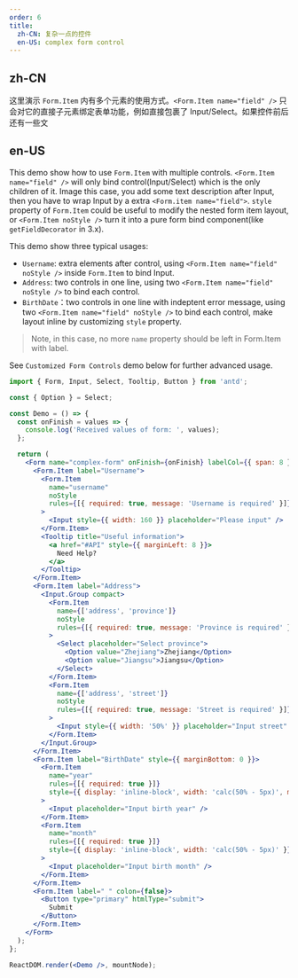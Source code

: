 ```yaml
---
order: 6
title:
  zh-CN: 复杂一点的控件
  en-US: complex form control
---
```


## zh-CN

这里演示 `Form.Item` 内有多个元素的使用方式。`<Form.Item name="field" />` 只会对它的直接子元素绑定表单功能，例如直接包裹了 Input/Select。如果控件前后还有一些文

## en-US

This demo show how to use `Form.Item` with multiple controls. `<Form.Item name="field" />` will only bind control(Input/Select) which is the only children of it. Image this case, you add some text description after Input, then you have to wrap Input by a extra `<Form.item name="field">`. `style` property of `Form.Item` could be useful to modify the nested form item layout, or `<Form.Item noStyle />` turn it into a pure form bind component(like `getFieldDecorator` in 3.x).

This demo show three typical usages:

- `Username`: extra elements after control, using `<Form.Item name="field" noStyle />` inside `Form.Item` to bind Input.
- `Address`: two controls in one line, using two `<Form.Item name="field" noStyle />` to bind each control.
- `BirthDate`：two controls in one line with indeptent error message, using two `<Form.Item name="field" noStyle />` to bind each control, make layout inline by customizing `style` property.

> Note, in this case, no more `name` property should be left in Form.Item with label.

See `Customized Form Controls` demo below for further advanced usage.

```jsx
import { Form, Input, Select, Tooltip, Button } from 'antd';

const { Option } = Select;

const Demo = () => {
  const onFinish = values => {
    console.log('Received values of form: ', values);
  };

  return (
    <Form name="complex-form" onFinish={onFinish} labelCol={{ span: 8 }} wrapperCol={{ span: 16 }}>
      <Form.Item label="Username">
        <Form.Item
          name="username"
          noStyle
          rules={[{ required: true, message: 'Username is required' }]}
        >
          <Input style={{ width: 160 }} placeholder="Please input" />
        </Form.Item>
        <Tooltip title="Useful information">
          <a href="#API" style={{ marginLeft: 8 }}>
            Need Help?
          </a>
        </Tooltip>
      </Form.Item>
      <Form.Item label="Address">
        <Input.Group compact>
          <Form.Item
            name={['address', 'province']}
            noStyle
            rules={[{ required: true, message: 'Province is required' }]}
          >
            <Select placeholder="Select province">
              <Option value="Zhejiang">Zhejiang</Option>
              <Option value="Jiangsu">Jiangsu</Option>
            </Select>
          </Form.Item>
          <Form.Item
            name={['address', 'street']}
            noStyle
            rules={[{ required: true, message: 'Street is required' }]}
          >
            <Input style={{ width: '50%' }} placeholder="Input street" />
          </Form.Item>
        </Input.Group>
      </Form.Item>
      <Form.Item label="BirthDate" style={{ marginBottom: 0 }}>
        <Form.Item
          name="year"
          rules={[{ required: true }]}
          style={{ display: 'inline-block', width: 'calc(50% - 5px)', marginRight: 8 }}
        >
          <Input placeholder="Input birth year" />
        </Form.Item>
        <Form.Item
          name="month"
          rules={[{ required: true }]}
          style={{ display: 'inline-block', width: 'calc(50% - 5px)' }}
        >
          <Input placeholder="Input birth month" />
        </Form.Item>
      </Form.Item>
      <Form.Item label=" " colon={false}>
        <Button type="primary" htmlType="submit">
          Submit
        </Button>
      </Form.Item>
    </Form>
  );
};

ReactDOM.render(<Demo />, mountNode);
```
